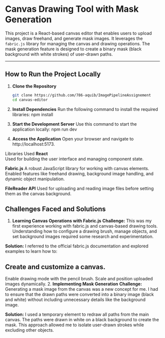 # Canvas Drawing Tool with Mask Generation

This project is a React-based canvas editor that enables users to upload images, draw freehand, and generate mask images. It leverages the `fabric.js` library for managing the canvas and drawing operations. The mask generation feature is designed to create a binary mask (black background with white strokes) of user-drawn paths.

---

## How to Run the Project Locally

1. **Clone the Repository**

   ```bash
   git clone https://github.com/786-aquib/ImagePipelineAssignement
   cd canvas-editor

   ```

2. **Install Dependencies**
   Run the following command to install the required libraries:
   npm install

3. **Start the Development Server**
   Use this command to start the application locally:
   npm run dev

4. **Access the Application**
   Open your browser and navigate to http://localhost:5173.

Libraries Used
**React**  
Used for building the user interface and managing component state.

**Fabric.js**
A robust JavaScript library for working with canvas elements.
Enabled features like freehand drawing, background image handling, and dynamic object manipulation.

**FileReader API**
Used for uploading and reading image files before setting them as the canvas background.

## Challenges Faced and Solutions

1. **Learning Canvas Operations with Fabric.js**
   **Challenge:**
   This was my first experience working with fabric.js and canvas-based drawing tools. Understanding how to configure a drawing brush, manage objects, and set background images required some research and experimentation.

**Solution:**
I referred to the official fabric.js documentation and explored examples to learn how to:

## Create and customize a canvas.

Enable drawing mode with the pencil brush.
Scale and position uploaded images dynamically. 2. **Implementing Mask Generation**
**Challenge:**
Generating a mask image from the canvas was a new concept for me. I had to ensure that the drawn paths were converted into a binary image (black and white) without including unnecessary details like the background image.

**Solution:**
I used a temporary <canvas> element to redraw all paths from the main canvas. The paths were drawn in white on a black background to create the mask. This approach allowed me to isolate user-drawn strokes while excluding other objects.
